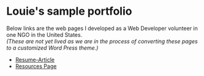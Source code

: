 # Louie's sample portfolio

Below links are the web pages I developed as a Web Developer volunteer in one NGO in the United States.  
*(These are not yet lived as we are in the process of converting these pages to a customized Word Press theme.)*

- [Resume-Article](https://louie-beren.github.io/sample-web/Resume-Article.html)
- [Resources Page](https://louie-beren.github.io/sample-web/Resources_2.html)

